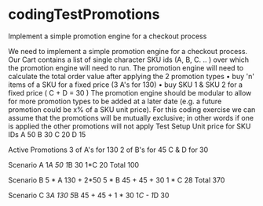 # codingTestPromotions
Implement a simple promotion engine for a checkout process


We need to implement a simple promotion engine for a checkout process. Our Cart contains a list of single character SKU ids (A, B, C. .. ) over which the promotion engine will need to run.
The promotion engine will need to calculate the total order value after applying the 2 promotion types
• buy 'n' items of a SKU for a fixed price (3 A's for 130)
• buy SKU 1 & SKU 2 for a fixed price ( C + D = 30 )
The promotion engine should be modular to allow for more promotion types to be added at a later date (e.g. a future promotion could be x% of a SKU unit price). For this coding exercise we can assume that the promotions will be mutually exclusive; in other words if one is applied the other promotions will not apply
Test Setup
Unit price for SKU IDs A 50
B 30
C 20
D 15

Active Promotions
3 of A's for 130
2 of B's for 45 C & D for 30


Scenario A
1*A   50
1*B   30
1*C   20
Total 100

Scenario B
5 * A   130 + 2*50
5 * B   45 + 45 + 30
1 * C   28
Total 370


Scenario C
3*A     130
5*B     45 + 45 + 1 * 30
1*C     -
1*D     30
